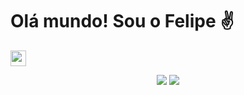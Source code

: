 # Olá mundo! Sou o Felipe ✌

[<img src="https://s18955.pcdn.co/wp-content/uploads/2018/02/github.png" width="25"/>](https://github.com/user/repository/subscription)

<!-- Stats Card -->
<div align='center'>
  <img width='auto' src='https://github-readme-stats.vercel.app/api?username=fefragoso&locale=&show_icons=true&theme=dark&count_private=true'/>
  <img width='auto' src='https://github-readme-stats.vercel.app/api/top-langs?username=fefragoso&layout=compact&theme=dark'/>
</div>

